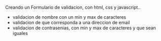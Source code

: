 Creando un Formulario de validacion, con html, css y javascript.. 
- validacion de nombre con un min y max de caracteres
- validacion de que corresponda a una direccion de email
- validacion de contrasenias, con min y max de caracteres y que sean iguales
